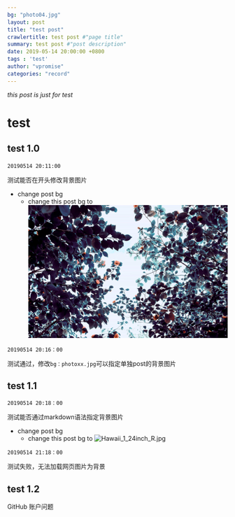 ```yaml
---
bg: "photo04.jpg"
layout: post
title: "test post"
crawlertitle: test post #"page title"
summary: test post #"post description"
date: 2019-05-14 20:00:00 +0800
tags : 'test'
author: "vpromise"
categories: "record"
---
```


*this post is just for test*

# test

## test 1.0 
`20190514 20:11:00`

测试能否在开头修改背景图片

- change post bg
  - change this post bg to ![photo05.jpg](../assets/images/photo05.jpg)

`20190514 20:16：00`

测试通过，修改`bg：photoxx.jpg`可以指定单独post的背景图片

## test 1.1
`20190514 20:18：00`

测试能否通过markdown语法指定背景图片
- change post bg
  - change this post bg to ![Hawaii_1_24inch_R.jpg](https://i.loli.net/2019/05/14/5cdab3548db4a57061.jpg)

`20190514 21:18：00`

测试失败，无法加载网页图片为背景

## test 1.2

GitHub 账户问题